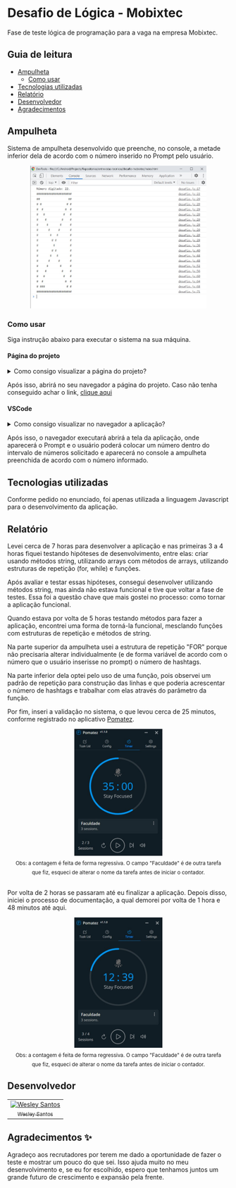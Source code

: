# Desafio de Lógica - Mobixtec

Fase de teste lógica de programação para a vaga na empresa Mobixtec.

## Guia de leitura

* [Ampulheta](#ampulheta)
  - [Como usar](#como-usar)
* [Tecnologias utilizadas](#tecnologias-utilizadas)
* [Relatório](#relatório)
* [Desenvolvedor](#desenvolvedor)
* [Agradecimentos](#agradecimentos-)

## Ampulheta

Sistema de ampulheta desenvolvido que preenche, no console, a metade inferior dela de acordo com o número inserido no Prompt pelo usuário.

<div align="center">
  <img src="./assets/img/Ampulheta.jpg" alt="Ampulheta" 
  width="400px"/>
</div>

### Como usar

Siga instrução abaixo para executar o sistema na sua máquina.

#### Página do projeto

<details>
  <summary>Como consigo visualizar a página do projeto?</summary>
  <table> 
     <li> Entre na página inicial deste repositório no [GitHub](https://github.com/wesleysantossts/desafio-mobixtec) </li>
     <li> Selecione o link da página que está no campo ["Sobre"](https://wesleysantossts.github.io/desafio-mobixtec/) </li>
  </table>
</details>

Após isso, abrirá no seu navegador a página do projeto. Caso não tenha conseguido achar o link, [clique aqui](https://wesleysantossts.github.io/desafio-mobixtec/)

#### VSCode

<details>
  <summary>Como consigo visualizar no navegador a aplicação?</summary>
  <table> 
     <li> Clone o este projeto no seu pc e abra ele no VSCode </li>
     <li> Selecione com o botão direio o arquivo ``index.html`` e selecione a opção "Abrir no navegador padrão" (ou abra o arquivo html e pressione o atalho no teclado ``CTRL + Q + W``) </li>
  </table>
</details>

Após isso, o navegador executará abrirá a tela da aplicação, onde aparecerá o Prompt e o usuário poderá colocar um número dentro do intervalo de números solicitado e aparecerá no console a ampulheta preenchida de acordo com o número informado.

## Tecnologias utilizadas

Conforme pedido no enunciado, foi apenas utilizada a linguagem Javascript para o desenvolvimento da aplicação.

## Relatório

Levei cerca de 7 horas para desenvolver a aplicação e nas primeiras 3 a 4 horas fiquei testando hipóteses de desenvolvimento, entre elas: criar usando métodos string, utilizando arrays com métodos de arrays, utilizando estruturas de repetição (for, while) e funções. 

Após avaliar e testar essas hipóteses, consegui desenvolver utilizando métodos string, mas ainda não estava funcional e tive que voltar a fase de testes. Essa foi a questão chave que mais gostei no processo: como tornar a aplicação funcional.

Quando estava por volta de 5 horas testando métodos para fazer a aplicação, encontrei uma forma de torná-la funcional, mesclando funções com estruturas de repetição e métodos de string. 

Na parte superior da ampulheta usei a estrutura de repetição "FOR" porque não precisaria alterar individualmente (e de forma variável de acordo com o número que o usuário inserisse no prompt) o número de hashtags. 

Na parte inferior dela optei pelo uso de uma função, pois observei um padrão de repetição para construção das linhas e que poderia acrescentar o número de hashtags e trabalhar com elas através do parâmetro da função. 

Por fim, inseri a validação no sistema, o que levou cerca de 25 minutos, conforme registrado no aplicativo [Pomatez](https://github.com/roldanjr/pomatez).

<div align="center">
  <img src="./assets/img/PomatezValidacao.jpeg" alt="Validação no Pomatez"  width="200px"/>
  <br/>
  <sub>Obs: a contagem é feita de forma regressiva. O campo "Faculdade" é de outra tarefa <br/> que fiz, esqueci de alterar o nome da tarefa antes de iniciar o contador.</sub>
</div><br/>

Por volta de 2 horas se passaram até eu finalizar a aplicação. Depois disso, iniciei o processo de documentação, a qual demorei por volta de 1 hora e 48 minutos até aqui.

<div align="center">
  <img src="./assets/img/PomatezDocumentacao.jpeg" alt="Documentação no Pomatez"  width="200px"/>
  <br/>
  <sub>Obs: a contagem é feita de forma regressiva. O campo "Faculdade" é de outra tarefa <br/> que fiz, esqueci de alterar o nome da tarefa antes de iniciar o contador.</sub>
</div>

## Desenvolvedor

<table>
  <!-- <tr>
    <td border="1px solid #ddd" align="center"><strong>Desenvolvedor</strong></td>
  </tr> -->
  <tr>
    <td border="1px solid #ddd" align="center">
      <a href="https://github.com/wesleysantossts">
        <img src="https://avatars.githubusercontent.com/u/56703526?v=4" width="100px" alt="Wesley Santos"/>
        <br/>
        <sub>Wesley Santos</sub>
      </a>
    </td>
  </tr>
</table>

## Agradecimentos ✨

Agradeço aos recrutadores por terem me dado a oportunidade de fazer o teste e mostrar um pouco do que sei. Isso ajuda muito no meu desenvolvimento e, se eu for escolhido, espero que tenhamos juntos um grande futuro de crescimento e expansão pela frente.
